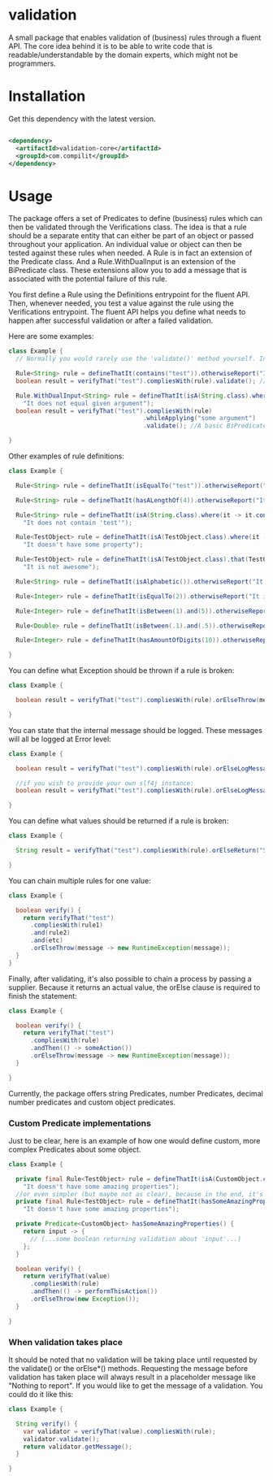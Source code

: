 # validation

A small package that enables validation of (business) rules through a fluent API. The core idea behind it is to be able
to write code that is readable/understandable by the domain experts, which might not be programmers.

# Installation

Get this dependency with the latest version.

```xml

<dependency>
  <artifactId>validation-core</artifactId>
  <groupId>com.compilit</groupId>
</dependency>
```

# Usage

The package offers a set of Predicates to define (business) rules which can then be validated through the Verifications
class. The idea is that a rule should be a separate entity that can either be part of an object or passed throughout
your application. An individual value or object can then be tested against these rules when needed. A Rule is in fact an
extension of the Predicate class. And a Rule.WithDualInput is an extension of the BiPredicate class. These extensions
allow you to add a message that is associated with the potential failure of this rule.

You first define a Rule using the Definitions entrypoint for the fluent API. Then, whenever needed, you test a value
against the rule using the Verifications entrypoint. The fluent API helps you define what needs to happen after
successful validation or after a failed validation.

Here are some examples:

```java
class Example {
  // Normally you would rarely use the 'validate()' method yourself. Instead, you should use the strength of the fluent API to determine what needs to be returned and when.

  Rule<String> rule = defineThatIt(contains("test")).otherwiseReport("It does not contain 'test'");
  boolean result = verifyThat("test").compliesWith(rule).validate(); //A basic Predicate validation.

  Rule.WithDualInput<String> rule = defineThatIt(isA(String.class).where((it, argument) -> it.equals(argument))).otherwiseReport(
    "It does not equal given argument");
  boolean result = verifyThat("test").compliesWith(rule)
                                     .whileApplying("some argument")
                                     .validate(); //A basic BiPredicate validation, which is why the 'whileApplying' method is inserted.

}
```

Other examples of rule definitions:

```java
class Example {

  Rule<String> rule = defineThatIt(isEqualTo("test")).otherwiseReport("It does not equal to 'test'");

  Rule<String> rule = defineThatIt(hasALengthOf(4)).otherwiseReport("It does not have a length of '4'");

  Rule<String> rule = defineThatIt(isA(String.class).where(it -> it.contains("test"))).otherwiseReport(
    "It does not contain 'test'");

  Rule<TestObject> rule = defineThatIt(isA(TestObject.class).where(it -> it.hasSomeProperty())).otherwiseReport(
    "It doesn't have some property");

  Rule<TestObject> rule = defineThatIt(isA(TestObject.class).that(TestObject::isAwesome)).otherwiseReport(
    "It is not awesome");

  Rule<String> rule = defineThatIt(isAlphabetic()).otherwiseReport("It is not alphabetic");

  Rule<Integer> rule = defineThatIt(isEqualTo(2)).otherwiseReport("It is not equal to '2'");

  Rule<Integer> rule = defineThatIt(isBetween(1).and(5)).otherwiseReport("It is not between '1' and '5'");

  Rule<Double> rule = defineThatIt(isBetween(.1).and(.5)).otherwiseReport("It is not between '.1' and '.5'");

  Rule<Integer> rule = defineThatIt(hasAmountOfDigits(10)).otherwiseReport("It does not have exactly '10' digits");

}
```

You can define what Exception should be thrown if a rule is broken:

```java
class Example {

  boolean result = verifyThat("test").compliesWith(rule).orElseThrow(message -> new RuntimeException(message));

}
```

You can state that the internal message should be logged. These messages will all be logged at Error level:

```java
class Example {

  boolean result = verifyThat("test").compliesWith(rule).orElseLogMessage();

  //if you wish to provide your own slf4j instance:
  boolean result = verifyThat("test").compliesWith(rule).orElseLogMessage(logger);

}
```

You can define what values should be returned if a rule is broken:

```java
class Example {

  String result = verifyThat("test").compliesWith(rule).orElseReturn("Some other String");

}
```

You can chain multiple rules for one value:

```java
class Example {

  boolean verify() {
    return verifyThat("test")
      .compliesWith(rule1)
      .and(rule2)
      .and(etc)
      .orElseThrow(message -> new RuntimeException(message));
  }
}
```

Finally, after validating, it's also possible to chain a process by passing a supplier. Because it returns an actual
value, the orElse clause is required to finish the statement:

```java
class Example {

  boolean verify() {
    return verifyThat("test")
      .compliesWith(rule)
      .andThen(() -> someAction())
      .orElseThrow(message -> new RuntimeException(message));
  }

}
```

Currently, the package offers string Predicates, number Predicates, decimal number predicates and custom object
predicates.

### Custom Predicate<T> implementations

Just to be clear, here is an example of how one would define custom, more complex Predicates about some object.

```java
class Example {

  private final Rule<TestObject> rule = defineThatIt(isA(CustomObject.class).that(hasSomeAmazingProperties())).otherwiseReport(
    "It doesn't have some amazing properties");
  //or even simpler (but maybe not as clear), because in the end, it's just a Predicate or BiPredicate...
  private final Rule<TestObject> rule = defineThatIt(hasSomeAmazingProperties()).otherwiseReport(
    "It doesn't have some amazing properties");

  private Predicate<CustomObject> hasSomeAmazingProperties() {
    return input -> {
      // (...some boolean returning validation about 'input'...)
    };
  }

  boolean verify() {
    return verifyThat(value)
      .compliesWith(rule)
      .andThen(() -> performThisAction())
      .orElseThrow(new Exception());
  }

}
```

### When validation takes place

It should be noted that no validation will be taking place until requested by the validate() or the orElse*() methods.
Requesting the message before validation has taken place will always result in a placeholder message like "Nothing to
report". If you would like to get the message of a validation. You could do it like this:

```java
class Example {

  String verify() {
    var validator = verifyThat(value).compliesWith(rule);
    validator.validate();
    return validator.getMessage();
  }

}
```

